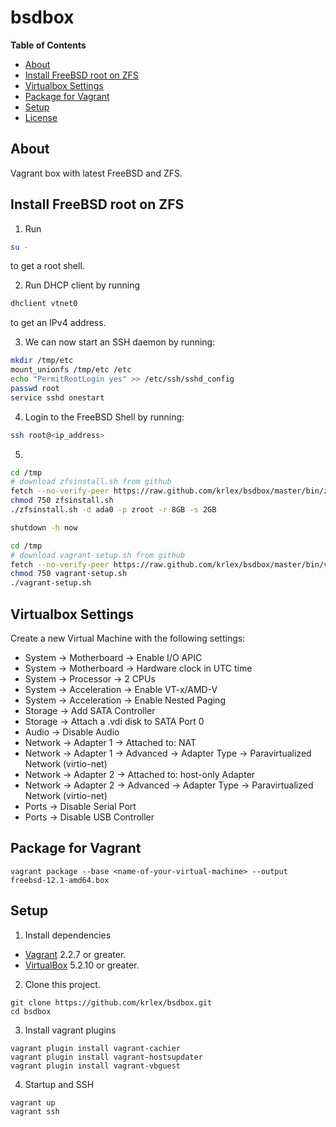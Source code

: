 # bsdbox

<!-- START doctoc generated TOC please keep comment here to allow auto update -->
<!-- DON'T EDIT THIS SECTION, INSTEAD RE-RUN doctoc TO UPDATE -->
**Table of Contents**

- [About](#about)
- [Install FreeBSD root on ZFS](#install-freebsd-root-on-zfs)
- [Virtualbox Settings](#virtualbox-settings)
- [Package for Vagrant](#package-for-vagrant)
- [Setup](#setup)
- [License](#license)

<!-- END doctoc generated TOC please keep comment here to allow auto update -->

## About

Vagrant box with latest FreeBSD and ZFS.

## Install FreeBSD root on ZFS

1) Run

```sh
su -
```
to get a root shell.

2) Run DHCP client by running

```sh
dhclient vtnet0
```
to get an IPv4 address.

3) We can now start an SSH daemon by running:

```sh
mkdir /tmp/etc
mount_unionfs /tmp/etc /etc
echo "PermitRootLogin yes" >> /etc/ssh/sshd_config
passwd root
service sshd onestart
```

4) Login to the FreeBSD Shell by running:

```sh
ssh root@<ip_address>
```

5)

```sh
cd /tmp
# download zfsinstall.sh from github
fetch --no-verify-peer https://raw.github.com/krlex/bsdbox/master/bin/zfsinstall.sh
chmod 750 zfsinstall.sh
./zfsinstall.sh -d ada0 -p zroot -r 8GB -s 2GB
```

```sh
shutdown -h now
```

```sh
cd /tmp
# download vagrant-setup.sh from github
fetch --no-verify-peer https://raw.github.com/krlex/bsdbox/master/bin/vagrant-setup.sh
chmod 750 vagrant-setup.sh
./vagrant-setup.sh
```

## Virtualbox Settings

Create a new Virtual Machine with the following settings:

- System -> Motherboard -> Enable I/O APIC
- System -> Motherboard -> Hardware clock in UTC time
- System -> Processor -> 2 CPUs
- System -> Acceleration -> Enable VT-x/AMD-V
- System -> Acceleration -> Enable Nested Paging
- Storage -> Add SATA Controller
- Storage -> Attach a .vdi disk to SATA Port 0
- Audio -> Disable Audio
- Network -> Adapter 1 -> Attached to: NAT
- Network -> Adapter 1 -> Advanced -> Adapter Type -> Paravirtualized Network (virtio-net)
- Network -> Adapter 2 -> Attached to: host-only Adapter
- Network -> Adapter 2 -> Advanced -> Adapter Type -> Paravirtualized Network (virtio-net)
- Ports -> Disable Serial Port
- Ports -> Disable USB Controller

## Package for Vagrant

```
vagrant package --base <name-of-your-virtual-machine> --output freebsd-12.1-amd64.box
```

## Setup

1) Install dependencies

* [Vagrant](https://www.vagrantup.com) 2.2.7 or greater.
* [VirtualBox](https://www.virtualbox.org) 5.2.10 or greater.

2) Clone this project.

```
git clone https://github.com/krlex/bsdbox.git
cd bsdbox
```

3) Install vagrant plugins

```
vagrant plugin install vagrant-cachier
vagrant plugin install vagrant-hostsupdater
vagrant plugin install vagrant-vbguest
```

4) Startup and SSH

```
vagrant up
vagrant ssh
```
